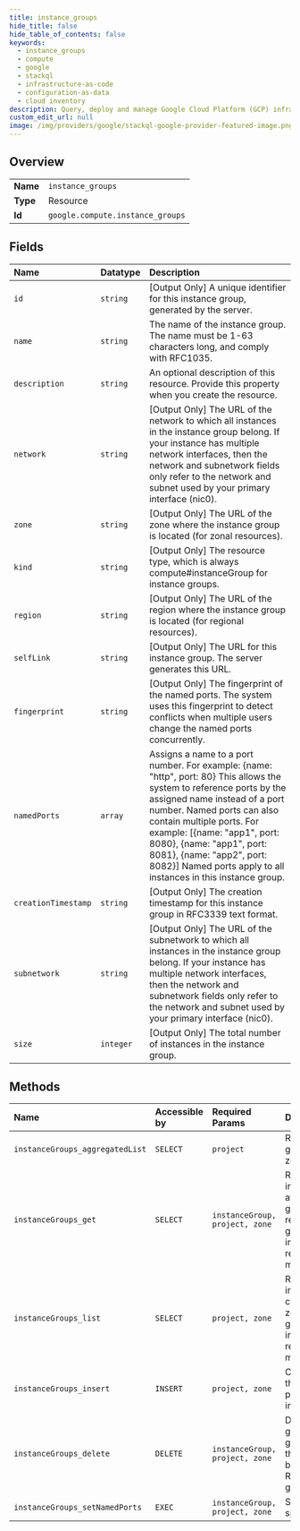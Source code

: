 ```yaml
---
title: instance_groups
hide_title: false
hide_table_of_contents: false
keywords:
  - instance_groups
  - compute
  - google    
  - stackql
  - infrastructure-as-code
  - configuration-as-data
  - cloud inventory
description: Query, deploy and manage Google Cloud Platform (GCP) infrastructure and resources using SQL
custom_edit_url: null
image: /img/providers/google/stackql-google-provider-featured-image.png
---
```

  
    

## Overview
<table><tbody>
<tr><td><b>Name</b></td><td><code>instance_groups</code></td></tr>
<tr><td><b>Type</b></td><td>Resource</td></tr>
<tr><td><b>Id</b></td><td><code>google.compute.instance_groups</code></td></tr>
</tbody></table>

## Fields
| Name | Datatype | Description |
|:-----|:---------|:------------|
| `id` | `string` | [Output Only] A unique identifier for this instance group, generated by the server. |
| `name` | `string` | The name of the instance group. The name must be 1-63 characters long, and comply with RFC1035. |
| `description` | `string` | An optional description of this resource. Provide this property when you create the resource. |
| `network` | `string` | [Output Only] The URL of the network to which all instances in the instance group belong. If your instance has multiple network interfaces, then the network and subnetwork fields only refer to the network and subnet used by your primary interface (nic0). |
| `zone` | `string` | [Output Only] The URL of the zone where the instance group is located (for zonal resources). |
| `kind` | `string` | [Output Only] The resource type, which is always compute#instanceGroup for instance groups. |
| `region` | `string` | [Output Only] The URL of the region where the instance group is located (for regional resources). |
| `selfLink` | `string` | [Output Only] The URL for this instance group. The server generates this URL. |
| `fingerprint` | `string` | [Output Only] The fingerprint of the named ports. The system uses this fingerprint to detect conflicts when multiple users change the named ports concurrently. |
| `namedPorts` | `array` |  Assigns a name to a port number. For example: &#123;name: "http", port: 80&#125; This allows the system to reference ports by the assigned name instead of a port number. Named ports can also contain multiple ports. For example: [&#123;name: "app1", port: 8080&#125;, &#123;name: "app1", port: 8081&#125;, &#123;name: "app2", port: 8082&#125;] Named ports apply to all instances in this instance group.  |
| `creationTimestamp` | `string` | [Output Only] The creation timestamp for this instance group in RFC3339 text format. |
| `subnetwork` | `string` | [Output Only] The URL of the subnetwork to which all instances in the instance group belong. If your instance has multiple network interfaces, then the network and subnetwork fields only refer to the network and subnet used by your primary interface (nic0). |
| `size` | `integer` | [Output Only] The total number of instances in the instance group. |
## Methods
| Name | Accessible by | Required Params | Description |
|:-----|:--------------|:----------------|:------------|
| `instanceGroups_aggregatedList` | `SELECT` | `project` | Retrieves the list of instance groups and sorts them by zone. |
| `instanceGroups_get` | `SELECT` | `instanceGroup, project, zone` | Returns the specified zonal instance group. Get a list of available zonal instance groups by making a list() request. For managed instance groups, use the instanceGroupManagers or regionInstanceGroupManagers methods instead. |
| `instanceGroups_list` | `SELECT` | `project, zone` | Retrieves the list of zonal instance group resources contained within the specified zone. For managed instance groups, use the instanceGroupManagers or regionInstanceGroupManagers methods instead. |
| `instanceGroups_insert` | `INSERT` | `project, zone` | Creates an instance group in the specified project using the parameters that are included in the request. |
| `instanceGroups_delete` | `DELETE` | `instanceGroup, project, zone` | Deletes the specified instance group. The instances in the group are not deleted. Note that instance group must not belong to a backend service. Read Deleting an instance group for more information. |
| `instanceGroups_setNamedPorts` | `EXEC` | `instanceGroup, project, zone` | Sets the named ports for the specified instance group. |
